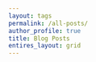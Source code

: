 ```yaml
---
layout: tags
permalink: /all-posts/
author_profile: true
title: Blog Posts
entires_layout: grid
---
```

